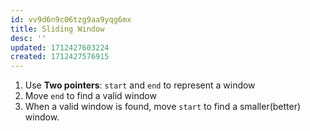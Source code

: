 ```yaml
---
id: vv9d6n9c06tzg9aa9yqg6mx
title: Sliding Window
desc: ''
updated: 1712427603224
created: 1712427576915
---
```



1. Use **Two pointers**: `start` and `end` to represent a window
2. Move `end` to find a valid window
3. When a valid window is found, move `start` to find a smaller(better) window.